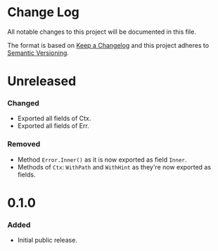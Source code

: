 Change Log
==========

All notable changes to this project will be documented in this file.

The format is based on [Keep a Changelog](http://keepachangelog.com/) and this
project adheres to [Semantic Versioning](http://semver.org/).


Unreleased
==========

### Changed

- Exported all fields of Ctx.
- Exported all fields of Err.

### Removed

- Method `Error.Inner()` as it is now exported as field `Inner`.
- Methods of `Ctx`: `WithPath` and `WithHint` as they're now exported as fields.

0.1.0
=====

### Added

- Initial public release.


[Unreleased]: https://github.com/nochso/ctxerr/compare/0.1.0...HEAD